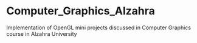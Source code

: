 # Computer_Graphics_Alzahra
Implementation of OpenGL mini projects discussed in Computer Graphics course in Alzahra University
